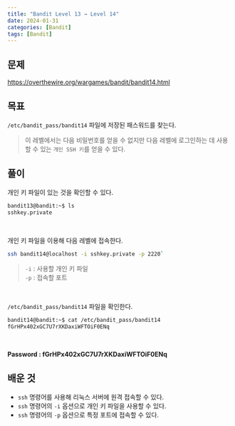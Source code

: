 ```yaml
---
title: "Bandit Level 13 → Level 14"
date: 2024-01-31
categories: [Bandit]
tags: [Bandit]
---
```


## 문제
<https://overthewire.org/wargames/bandit/bandit14.html>

## 목표
`/etc/bandit_pass/bandit14` 파일에 저장된 패스워드를 찾는다.
> 이 레벨에서는 다음 비밀번호를 얻을 수 없지만 다음 레벨에 로그인하는 데 사용할 수 있는 `개인 SSH 키`를 얻을 수 있다.

## 풀이
개인 키 파일이 있는 것을 확인할 수 있다.  
```sh
bandit13@bandit:~$ ls
sshkey.private
```  

&nbsp;  

개인 키 파일을 이용해 다음 레벨에 접속한다.
```sh
ssh bandit14@localhost -i sshkey.private -p 2220` 
````
> `-i` : 사용할 개인 키 파일  
`-p` : 접속할 포트  

&nbsp;  

`/etc/bandit_pass/bandit14` 파일을 확인한다.

```sh
bandit14@bandit:~$ cat /etc/bandit_pass/bandit14
fGrHPx402xGC7U7rXKDaxiWFTOiF0ENq
```  

&nbsp;  

**Password : fGrHPx402xGC7U7rXKDaxiWFTOiF0ENq**

## 배운 것
- `ssh` 명령어를 사용해 리눅스 서버에 원격 접속할 수 있다.
- `ssh` 명령어의 `-i` 옵션으로 개인 키 파일을 사용할 수 있다.
- `ssh` 명령어의 `-p` 옵션으로 특정 포트에 접속할 수 있다.